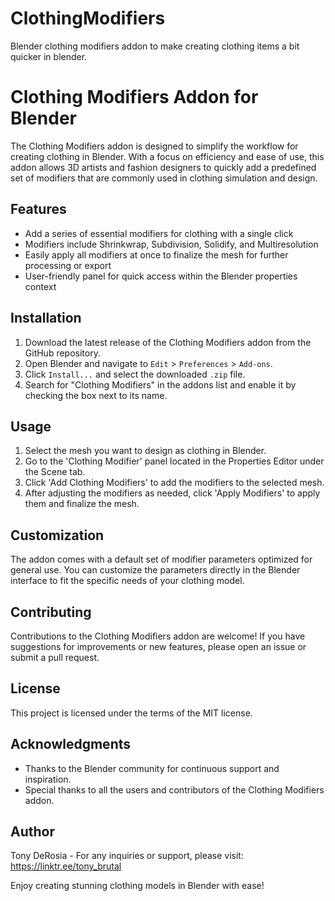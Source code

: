 # ClothingModifiers
Blender clothing modifiers addon to make creating clothing items a bit quicker in blender.

# Clothing Modifiers Addon for Blender

The Clothing Modifiers addon is designed to simplify the workflow for creating clothing in Blender. With a focus on efficiency and ease of use, this addon allows 3D artists and fashion designers to quickly add a predefined set of modifiers that are commonly used in clothing simulation and design.

## Features

- Add a series of essential modifiers for clothing with a single click
- Modifiers include Shrinkwrap, Subdivision, Solidify, and Multiresolution
- Easily apply all modifiers at once to finalize the mesh for further processing or export
- User-friendly panel for quick access within the Blender properties context

## Installation

1. Download the latest release of the Clothing Modifiers addon from the GitHub repository.
2. Open Blender and navigate to `Edit` > `Preferences` > `Add-ons`.
3. Click `Install...` and select the downloaded `.zip` file.
4. Search for "Clothing Modifiers" in the addons list and enable it by checking the box next to its name.

## Usage

1. Select the mesh you want to design as clothing in Blender.
2. Go to the 'Clothing Modifier' panel located in the Properties Editor under the Scene tab.
3. Click 'Add Clothing Modifiers' to add the modifiers to the selected mesh.
4. After adjusting the modifiers as needed, click 'Apply Modifiers' to apply them and finalize the mesh.

## Customization

The addon comes with a default set of modifier parameters optimized for general use. You can customize the parameters directly in the Blender interface to fit the specific needs of your clothing model.

## Contributing

Contributions to the Clothing Modifiers addon are welcome! If you have suggestions for improvements or new features, please open an issue or submit a pull request.

## License

This project is licensed under the terms of the MIT license.

## Acknowledgments

- Thanks to the Blender community for continuous support and inspiration.
- Special thanks to all the users and contributors of the Clothing Modifiers addon.

## Author

Tony DeRosia - For any inquiries or support, please visit: https://linktr.ee/tony_brutal

Enjoy creating stunning clothing models in Blender with ease!
